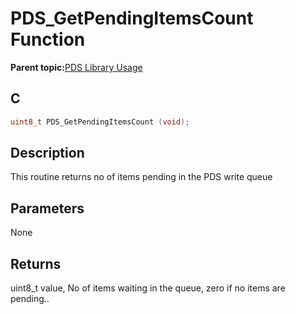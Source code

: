 # PDS\_GetPendingItemsCount Function

**Parent topic:**[PDS Library Usage](GUID-A7B0958C-E476-48EA-9C30-DA83508CC577.md)

## C

```c
uint8_t PDS_GetPendingItemsCount (void);
```

## Description

This routine returns no of items pending in the PDS write queue

## Parameters

None

## Returns

uint8\_t value, No of items waiting in the queue, zero if no items are pending..

